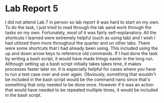 # Lab Report 5

I did not attend Lab 7 in person so lab report 4 was hard to start on my own. To do the task, I just tried to read through the lab aand work through the tasks on my own.
Fortunately, most of it was fairly self-explanatory. All the shortcuts I learned were extremely helpful (such as using tab) and I wish I had utilized them more throughout the quarter and on other labs. There were some shortcuts that I had already been using. This included using the up and down arrow keys to reference old commands.
If I had done the task by writing a bash script, it would have made things easier in the long run. Although setting up a bash script initially takes takes time, it makes processes faster later on. 
It is especially helpful for cases where you have to run a test case over and over again. Obviously, something that wouldn't be included in the bash script would be the command nano since that's something that only needed to be done once. However if it was an action that would have needed to be repeated multiple times, it would be included in the bash script.
